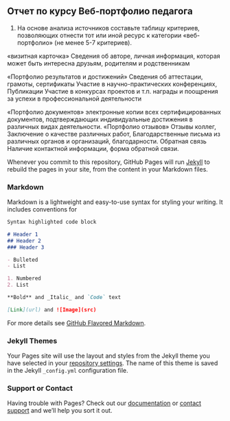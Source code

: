 ## Отчет по курсу Веб-портфолио педагога

1.	На основе анализа источников составьте таблицу критериев, позволяющих отнести тот или иной ресурс к категории «веб-портфолио» (не менее 5-7 критериев).

«визитная карточка» 	Сведения об авторе, личная информация,
которая может быть интересна друзьям, родителям и родственникам




«Портфолио результатов и достижений»	Сведения об аттестации, грамоты, сертификаты
Участие в научно-практических конференциях, 
Публикации
Участие в конкурсах проектов и т.п.
награды и поощрения за успехи в профессиональной деятельности

«Портфолио документов»	электронные копии всех сертифицированных документов, подтверждающих индивидуальные достижения в различных видах деятельности.
«Портфолио отзывов»	Отзывы коллег, Заключение о качестве различных работ,
Благодарственные письма из различных органов и организаций, благодарности.
Обратная связь	Наличие контактной информации, форма обратной связи.




Whenever you commit to this repository, GitHub Pages will run [Jekyll](https://jekyllrb.com/) to rebuild the pages in your site, from the content in your Markdown files.

### Markdown

Markdown is a lightweight and easy-to-use syntax for styling your writing. It includes conventions for

```markdown
Syntax highlighted code block

# Header 1
## Header 2
### Header 3

- Bulleted
- List

1. Numbered
2. List

**Bold** and _Italic_ and `Code` text

[Link](url) and ![Image](src)
```

For more details see [GitHub Flavored Markdown](https://guides.github.com/features/mastering-markdown/).

### Jekyll Themes

Your Pages site will use the layout and styles from the Jekyll theme you have selected in your [repository settings](https://github.com/yana8210/student2020/settings). The name of this theme is saved in the Jekyll `_config.yml` configuration file.

### Support or Contact

Having trouble with Pages? Check out our [documentation](https://docs.github.com/categories/github-pages-basics/) or [contact support](https://github.com/contact) and we’ll help you sort it out.
